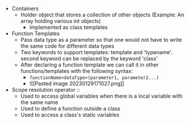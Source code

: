 - Containers
	- Holder object that stores a collection of other objects (Example: An array holding various int objects)
		- Implemented as class templates 
- Function Templates
	- Pass data type as a parameter so that one would not have to write the same code for different data types
	- Two keywords to support templates: template and 'typename'. second keyword can be replaced by the keyword 'class'
	- After declaring a function template we can call it in other functions/templates with the following syntax:
		- `functionName<dataType>(parameter1, parameter2...)`
		- ![[Pasted image 20230129171027.png]] 
- Scope resolution operator ::
	- Used to access global variables when there is a local variable with the same name 
	- Used to define a function outside a class 
	- Used to access a class's static variables

